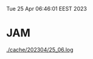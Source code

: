 Tue 25 Apr 06:46:01 EEST 2023
# JAM
<a href='./cache/202304/25_06.log'>./cache/202304/25_06.log</a>
